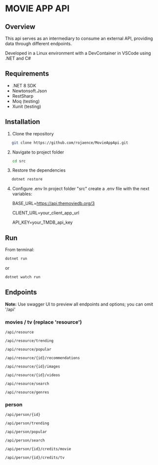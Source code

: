 # MOVIE APP API

## Overview

This api serves as an intermediary to consume an external API, providing data through different endpoints.

Developed in a Linux environment with a DevContainer in VSCode using .NET and C#

## Requirements

* .NET 8 SDK
* Newtonsoft.Json
* RestSharp
* Moq (testing)
* Xunit (testing)

## Installation

1. Clone the repository

```bash
   git clone https://github.com/rojaence/MovieAppApi.git
```

2. Navigate to project folder

   ```bash
   cd src
   ```
3. Restore the dependencies

```bash
   dotnet restore
```

4. Configure .env
   In project folder "src" create a .env file with the next variables:

   BASE_URL=https://api.themoviedb.org/3

   CLIENT_URL=your_client_app_url

   API_KEY=your_TMDB_api_key

## Run

From terminal:

```bash
dotnet run
```

or

```bash
dotnet watch run
```

## Endpoints

**Note:** Use swagger UI to preview all endpoints and options; you can omit '/api'

### movies / tv (replace 'resource')

    /api/resource

    /api/resource/trending

    /api/resource/popular

    /api/resource/{id}/recommendations

    /api/resource/{id}/images

    /api/resource/{id}/videos

    /api/resource/search

    /api/resource/genres

### person

    /api/person/{id}

    /api/person/trending

    /api/person/popular

    /api/person/search

    /api/person/{id}/credits/movie

    /api/person/{id}/credits/tv
